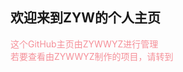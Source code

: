 ## 欢迎来到ZYW的个人主页

<span style="display:block;text-align:left;color:#f58f98;">这个GitHub主页由ZYWWYZ进行管理</br>
  若要查看由ZYWWYZ制作的项目，请转到</span>
